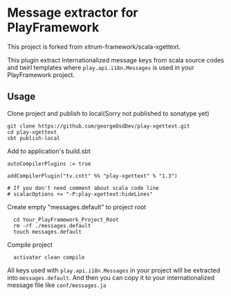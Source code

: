 # Message extractor for PlayFramework

This project is forked from xitrum-framework/scala-xgettext.

This plugin extract Internationalized message keys from scala source codes and twirl templates
where `play.api.i18n.Messages` is used in your PlayFramework project.


## Usage

Clone project and publish to local(Sorry not published to sonatype yet)

```
git clone https://github.com/georgeOsdDev/play-xgettext.git
cd play-xgettext
sbt publish-local
```

Add to application's build.sbt

```
autoCompilerPlugins := true

addCompilerPlugin("tv.cntt" %% "play-xgettext" % "1.3")

# If you don't need comment about scala code line
# scalacOptions += "-P:play-xgettext:hideLines"
```

Create empty "messages.default" to project root

```
  cd Your_PlayFramework_Project_Root
  rm -rf ./messages.default
  touch messages.default
```

Compile project

```
  activater clean compile
```

All keys used with ``play.api.i18n.Messages`` in your project will be extracted into ``messages.default``.
And then you can copy it to your internationalized message file like ``conf/messages.ja``
